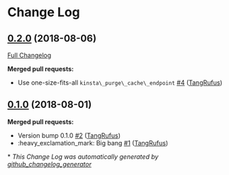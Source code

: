 # Change Log

## [0.2.0](https://github.com/ItinerisLtd/trellis-purge-kinsta-cache-during-deploy/tree/0.2.0) (2018-08-06)
[Full Changelog](https://github.com/ItinerisLtd/trellis-purge-kinsta-cache-during-deploy/compare/0.1.0...0.2.0)

**Merged pull requests:**

- Use one-size-fits-all `kinsta\_purge\_cache\_endpoint` [\#4](https://github.com/ItinerisLtd/trellis-purge-kinsta-cache-during-deploy/pull/4) ([TangRufus](https://github.com/TangRufus))

## [0.1.0](https://github.com/ItinerisLtd/trellis-purge-kinsta-cache-during-deploy/tree/0.1.0) (2018-08-01)
**Merged pull requests:**

- Version bump 0.1.0 [\#2](https://github.com/ItinerisLtd/trellis-purge-kinsta-cache-during-deploy/pull/2) ([TangRufus](https://github.com/TangRufus))
- :heavy\_exclamation\_mark: Big bang [\#1](https://github.com/ItinerisLtd/trellis-purge-kinsta-cache-during-deploy/pull/1) ([TangRufus](https://github.com/TangRufus))



\* *This Change Log was automatically generated by [github_changelog_generator](https://github.com/skywinder/Github-Changelog-Generator)*